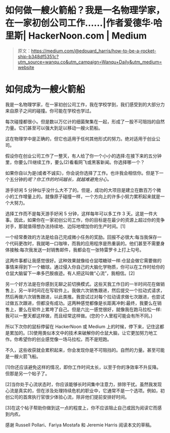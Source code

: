 # 如何做一艘火箭船？我是一名物理学家，在一家初创公司工作……|作者爱德华·哈里斯| HackerNoon.com | Medium

> 原文：<https://medium.com/@edouard_harris/how-to-be-a-rocket-ship-b348df5351c?utm_source=wanqu.co&utm_campaign=Wanqu+Daily&utm_medium=website>

# 如何成为一艘火箭船



我是一名物理学家，在一家初创公司工作，我在学校学到，我们感受到的大部分力来自原子之间的碰撞。你可能在学校也学过。

每次碰撞都很小。但是数以万亿计的细菌聚集在一起，形成了一股不可阻挡的自然力量。它们甚至可以强大到足以移动一艘火箭船。

这在物理学中是正确的，但它也适用于任何其他形式的努力。绝对适用于创业公司。

假设你在创业公司工作了一整天，有人给了你一个小小的选择:在接下来的五分钟里，你要么(1)继续工作，要么(2)看看网飞或黑客新闻。你选择哪一个？

如果你自以为是(或者不诚实)，你会说你选择了工作。也许我会相信你。但是下一个五分钟的*呢？你工作的时间越长，就越难避免分心。*

游手好闲 5 分钟似乎没什么大不了的。但是，成功的大项目是建立在数百万个微小的工作增量上的。就像原子碰撞一样，一个方向上的许多小努力累积起来就是一个大努力。

选择工作而不是每天游手好闲 5 分钟，这样每年可以多工作 3 天。这是一件大事。因此，如果你在一家初创公司工作，你的目标是在最少的资源上超过你的竞争对手，那就值得想办法持续地、边际地增加你的生产时间。[1]

一个经常奏效的方法是给自己完成微小任务的奖励。回报不必很大:每当我保存一个代码更改时，我就喝一口咖啡，而我的应用程序是热重装的。他们甚至不需要身体接触:每次我发送一封销售邮件，我都会在一张特雷罗卡上打上勾号。

这两件事都让我感觉很好。这种效果就像给仓鼠喂糖球一样:仓鼠会做它需要做的事情来得到下一个糖球。通过侵入你自己的大脑化学物质，你可以在工作时给你的仓鼠大脑留下一串多巴胺痕迹。有人把这叫做“心流”，我相信。[2]

另一个好方法是在你感到无聊之前切换模式。这些天我工作日的一半时间花在做销售上，另一半时间花在写软件上。我做六次销售跟进，然后提交一个拉动式请求，然后再做六次销售跟进，以此类推。我尝试过对每个拉动请求做七次跟进，也尝试过做五次跟进，但都没有成功。这两种感觉都像是长距离冲刺:最终，我要么在销售上，要么在软件上累垮了自己。但是六比一感觉很好，就像我在跑马拉松一样:我可以一整天都这样做，而且经常这样做。(您的个人里程可能会有所不同。)

所以下次你的鼠标停留在 HackerNoon 或 Medium 上的时候，停下来，记住这都是累加的。[3]使用类似本文中的技术来破解你的仓鼠大脑，让它更加努力地工作。你希望你的创业感觉像一场马拉松，而不是短跑。

不久，这些收获就会累积起来，你会发现你是不可阻挡的。自然的力量。甚至可能是一艘火箭飞船。

[1]你还应该避免这样的情况，即你工作时间太长，以至于你的净效率不升反降。但那是另一个帖子了。

[2]当你处于心流状态时，你应该能够长时间集中注意力，排除干扰。虽然我发现心流是真实的，但在涉及处理持续危机的职业中，它通常不是一个选项。例如，初创公司的首席执行官很少体验心流，除非他们提前安排好时间。

[3]在这个帖子帮助你做到这一点的程度上，你不应该阻止自己或因为阅读它而感到内疚。

感谢 Russell Pollari、Fariya Mostafa 和 Jeremie Harris 阅读本文的草稿。

